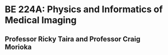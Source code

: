 # BE 224A: Physics and Informatics of Medical Imaging

## Professor Ricky Taira and Professor Craig Morioka